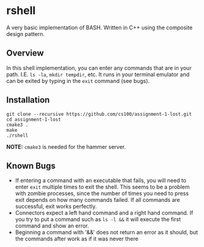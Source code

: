 # rshell
A very basic implementation of BASH. Written in C++ using the composite design pattern.

## Overview
In this shell implementation, you can enter any commands that are in your path. I.E. `ls -la`, `mkdir tempdir`, etc. It runs in your terminal emulator and can be exited by typing in the `exit` command (see bugs).

## Installation
```
git clone --recursive https://github.com/cs100/assignment-1-lost.git
cd assignment-1-lost
cmake3 .
make
./rshell
```
**NOTE:** `cmake3` is needed for the hammer server.

## Known Bugs
* If entering a command with an executable that fails, you will need to enter `exit` multiple times to exit the shell. This seems to be a problem with zombie processes, since the number of times you need to press exit depends on how many commands failed. If all commands are successful, exit works perfectly.
* Connectors expect a left hand command and a right hand command. If you try to put a command such as `ls -l &&` it will execute the first command and show an error.
* Beginning a command with '&&' does not return an error as it should, but the commands after work as if it was never there
